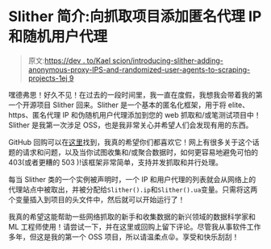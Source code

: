 # Slither 简介:向抓取项目添加匿名代理 IP 和随机用户代理

> 原文:[https://dev . to/Kael scion/introducing-slither-adding-anonymous-proxy-IPS-and-randomized-user-agents-to-scraping-projects-1ej 9](https://dev.to/kaelscion/introducing-slither-adding-anonymous-proxy-ips-and-randomized-user-agents-to-scraping-projects-1ej9)

嘿德弗思！好久不见！在过去的一段时间里，我一直在度假，我想我会带着我的第一个开源项目 Slither 回来。Slither 是一个基本的匿名化框架，用于将 elite、https、匿名代理 IP 和伪随机用户代理添加到您的 web 抓取和/或笔测试项目中！Slither 是我第一次涉足 OSS，也是我非常关心并希望人们会发现有用的东西。

GitHub 回购可以在[这里](https://github.com/kaelscion/slither)找到，我真的希望你们都喜欢它！网上有很多关于这个话题的请求和问题，以及当你试图收集和/或聚合数据时，如何更容易地避免可怕的 403(或者更糟的 503 )!该框架非常简单，支持并发抓取和并行处理。

每当 Slither 类的一个实例被声明时，一个 IP 和用户代理的列表就会从网络上的代理站点中被取出，并被分配给`Slither().ip`和`Slither().ua`变量。只需将这两个变量插入到项目的头文件中，然后就可以开始运行了！

我真的希望这能帮助一些网络抓取的新手和收集数据的新兴领域的数据科学家和 ML 工程师使用！请尝试一下，并在这里或回购上留下评论。尽管我从事软件工作多年，但这是我的第一个 OSS 项目，所以请温柔点😝。享受和快乐刮刮！